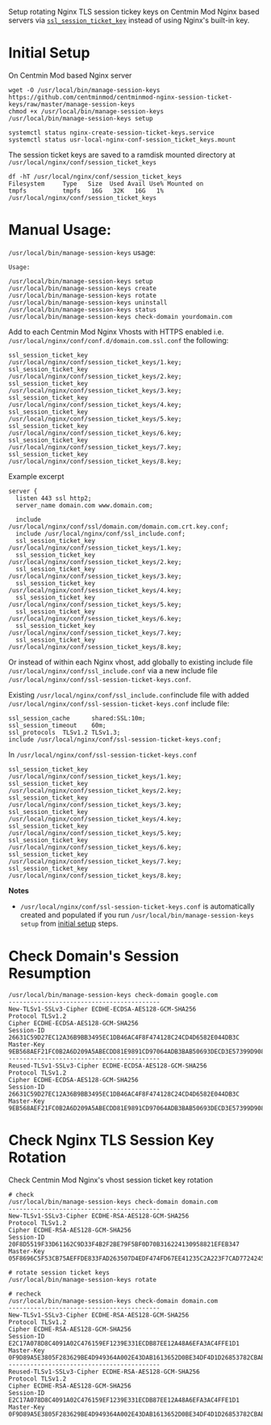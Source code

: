Setup rotating Nginx TLS session tickey keys on Centmin Mod Nginx based servers via [`ssl_session_ticket_key`](http://nginx.org/en/docs/http/ngx_http_ssl_module.html#ssl_session_ticket_key) instead of using Nginx's built-in key.

# Initial Setup

On Centmin Mod based Nginx server

```
wget -O /usr/local/bin/manage-session-keys https://github.com/centminmod/centminmod-nginx-session-ticket-keys/raw/master/manage-session-keys
chmod +x /usr/local/bin/manage-session-keys
/usr/local/bin/manage-session-keys setup

systemctl status nginx-create-session-ticket-keys.service
systemctl status usr-local-nginx-conf-session_ticket_keys.mount
```

The session ticket keys are saved to a ramdisk mounted directory at `/usr/local/nginx/conf/session_ticket_keys`

```
df -hT /usr/local/nginx/conf/session_ticket_keys
Filesystem     Type   Size  Used Avail Use% Mounted on
tmpfs          tmpfs   16G   32K   16G   1% /usr/local/nginx/conf/session_ticket_keys
```

# Manual Usage:


`/usr/local/bin/manage-session-keys` usage:

```
Usage:

/usr/local/bin/manage-session-keys setup
/usr/local/bin/manage-session-keys create
/usr/local/bin/manage-session-keys rotate
/usr/local/bin/manage-session-keys uninstall
/usr/local/bin/manage-session-keys status
/usr/local/bin/manage-session-keys check-domain yourdomain.com
```

Add to each Centmin Mod Nginx Vhosts with HTTPS enabled i.e. `/usr/local/nginx/conf/conf.d/domain.com.ssl.conf` the following:

```
ssl_session_ticket_key /usr/local/nginx/conf/session_ticket_keys/1.key;
ssl_session_ticket_key /usr/local/nginx/conf/session_ticket_keys/2.key;
ssl_session_ticket_key /usr/local/nginx/conf/session_ticket_keys/3.key;
ssl_session_ticket_key /usr/local/nginx/conf/session_ticket_keys/4.key;
ssl_session_ticket_key /usr/local/nginx/conf/session_ticket_keys/5.key;
ssl_session_ticket_key /usr/local/nginx/conf/session_ticket_keys/6.key;
ssl_session_ticket_key /usr/local/nginx/conf/session_ticket_keys/7.key;
ssl_session_ticket_key /usr/local/nginx/conf/session_ticket_keys/8.key;
```

Example excerpt

```
server {
  listen 443 ssl http2;
  server_name domain.com www.domain.com;

  include /usr/local/nginx/conf/ssl/domain.com/domain.com.crt.key.conf;
  include /usr/local/nginx/conf/ssl_include.conf;
  ssl_session_ticket_key /usr/local/nginx/conf/session_ticket_keys/1.key;
  ssl_session_ticket_key /usr/local/nginx/conf/session_ticket_keys/2.key;
  ssl_session_ticket_key /usr/local/nginx/conf/session_ticket_keys/3.key;
  ssl_session_ticket_key /usr/local/nginx/conf/session_ticket_keys/4.key;
  ssl_session_ticket_key /usr/local/nginx/conf/session_ticket_keys/5.key;
  ssl_session_ticket_key /usr/local/nginx/conf/session_ticket_keys/6.key;
  ssl_session_ticket_key /usr/local/nginx/conf/session_ticket_keys/7.key;
  ssl_session_ticket_key /usr/local/nginx/conf/session_ticket_keys/8.key;
```

Or instead of within each Nginx vhost, add globally to existing include file `/usr/local/nginx/conf/ssl_include.conf` via a new include file `/usr/local/nginx/conf/ssl-session-ticket-keys.conf`.

Existing `/usr/local/nginx/conf/ssl_include.conf`include file with added `/usr/local/nginx/conf/ssl-session-ticket-keys.conf` include file:
```
ssl_session_cache      shared:SSL:10m;
ssl_session_timeout    60m;
ssl_protocols  TLSv1.2 TLSv1.3;
include /usr/local/nginx/conf/ssl-session-ticket-keys.conf;
```

In `/usr/local/nginx/conf/ssl-session-ticket-keys.conf`

```
ssl_session_ticket_key /usr/local/nginx/conf/session_ticket_keys/1.key;
ssl_session_ticket_key /usr/local/nginx/conf/session_ticket_keys/2.key;
ssl_session_ticket_key /usr/local/nginx/conf/session_ticket_keys/3.key;
ssl_session_ticket_key /usr/local/nginx/conf/session_ticket_keys/4.key;
ssl_session_ticket_key /usr/local/nginx/conf/session_ticket_keys/5.key;
ssl_session_ticket_key /usr/local/nginx/conf/session_ticket_keys/6.key;
ssl_session_ticket_key /usr/local/nginx/conf/session_ticket_keys/7.key;
ssl_session_ticket_key /usr/local/nginx/conf/session_ticket_keys/8.key;
```

**Notes**

* `/usr/local/nginx/conf/ssl-session-ticket-keys.conf` is automatically created and populated if you run `/usr/local/bin/manage-session-keys setup` from [initial setup](#initial-setup) steps.

# Check Domain's Session Resumption

```
/usr/local/bin/manage-session-keys check-domain google.com
------------------------------------------
New-TLSv1-SSLv3-Cipher ECDHE-ECDSA-AES128-GCM-SHA256
Protocol TLSv1.2
Cipher ECDHE-ECDSA-AES128-GCM-SHA256
Session-ID 26631C59D27EC12A36B9BB3495EC1DB46AC4F8F474128C24CD4D6582E044DB3C
Master-Key 9EB568AEF21FC0B2A6D209A5ABECDD81E9891CD97064ADB3BAB50693DECD3E57399D90814EA02CC227A67933390E7C58
------------------------------------------
Reused-TLSv1-SSLv3-Cipher ECDHE-ECDSA-AES128-GCM-SHA256
Protocol TLSv1.2
Cipher ECDHE-ECDSA-AES128-GCM-SHA256
Session-ID 26631C59D27EC12A36B9BB3495EC1DB46AC4F8F474128C24CD4D6582E044DB3C
Master-Key 9EB568AEF21FC0B2A6D209A5ABECDD81E9891CD97064ADB3BAB50693DECD3E57399D90814EA02CC227A67933390E7C58
```

# Check Nginx TLS Session Key Rotation

Check Centmin Mod Nginx's vhost session ticket key rotation

```
# check
/usr/local/bin/manage-session-keys check-domain domain.com
------------------------------------------
New-TLSv1-SSLv3-Cipher ECDHE-RSA-AES128-GCM-SHA256
Protocol TLSv1.2
Cipher ECDHE-RSA-AES128-GCM-SHA256
Session-ID 20F8D5519F33D61162C9D33F4B2F2BE79F5BF0D70B316224130958821EFEB347
Master-Key 05F8696C5F53CB75AEFFDE833FAD263507D4EDF474FD67EE41235C2A223F7CAD77242454F5DDF9E5F100EB872846D048
```
```
# rotate session ticket keys
/usr/local/bin/manage-session-keys rotate

# recheck
/usr/local/bin/manage-session-keys check-domain domain.com
------------------------------------------
New-TLSv1-SSLv3-Cipher ECDHE-RSA-AES128-GCM-SHA256
Protocol TLSv1.2
Cipher ECDHE-RSA-AES128-GCM-SHA256
Session-ID E2C17A078D8C4091A02C476159EF1239E331ECDB87EE12A48A6EFA3AC4FFE1D1
Master-Key 0F9D89A5E3805F283629BE4D949364A002E43DAB1613652D0BE34DF4D1D26853782CBAB6422AE22BC116B70656BAD120
------------------------------------------
Reused-TLSv1-SSLv3-Cipher ECDHE-RSA-AES128-GCM-SHA256
Protocol TLSv1.2
Cipher ECDHE-RSA-AES128-GCM-SHA256
Session-ID E2C17A078D8C4091A02C476159EF1239E331ECDB87EE12A48A6EFA3AC4FFE1D1
Master-Key 0F9D89A5E3805F283629BE4D949364A002E43DAB1613652D0BE34DF4D1D26853782CBAB6422AE22BC116B70656BAD120
```